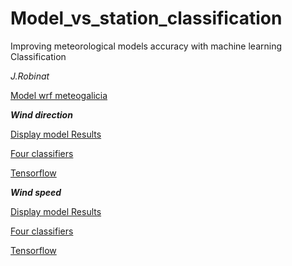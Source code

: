 # Model_vs_station_classification


Improving meteorological models accuracy with machine learning Classification

*J.Robinat*

[Model wrf meteogalicia](http://mapas.intecmar.gal/plancamgal/)

***Wind direction***

[Display model Results](https://github.com/granantuin/Model_vs_station_classification/blob/master/Display_data_model_label_dir.ipynb)

[Four classifiers](https://github.com/granantuin/Model_vs_station_classification/blob/master/four_class_thershold_dir.ipynb)

[Tensorflow](https://github.com/granantuin/Model_vs_station_classification/blob/master/tensorflow_label_dir.ipynb)

***Wind speed***

[Display model Results](https://github.com/granantuin/Model_vs_station_classification/blob/master/Display_data_model_label_spd.ipynb)

[Four classifiers](https://github.com/granantuin/Model_vs_station_classification/blob/master/four_class_thershold_spd.ipynb)

[Tensorflow](https://github.com/granantuin/Model_vs_station_classification/blob/master/tensorflow_label_spd.ipynb)
